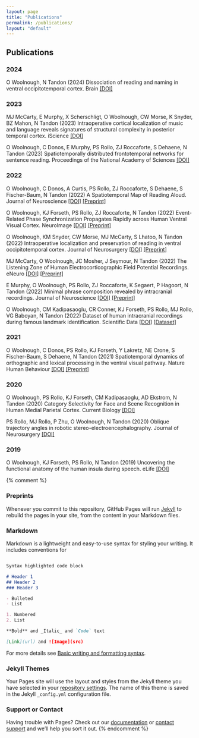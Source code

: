 ```yaml
---
layout: page
title: "Publications"
permalink: /publications/
layout: "default"
---
```

## Publications

### 2024

O Woolnough, N Tandon (2024) Dissociation of reading and naming in ventral occipitotemporal cortex. Brain [[DOI]](https://doi.org/10.1093/brain/awae027)

### 2023

MJ McCarty, E Murphy, X Scherschligt, O Woolnough, CW Morse, K Snyder, BZ Mahon, N Tandon (2023) Intraoperative cortical localization of music and language reveals signatures of structural complexity in posterior temporal cortex. iScience [[DOI]](https://doi.org/10.1016/j.isci.2023.107223)

O Woolnough, C Donos, E Murphy, PS Rollo, ZJ Roccaforte, S Dehaene, N Tandon (2023) Spatiotemporally distributed frontotemporal networks for sentence reading. Proceedings of the National Academy of Sciences [[DOI]](https://doi.org/10.1073/pnas.2300252120)

### 2022
O Woolnough, C Donos, A Curtis, PS Rollo, ZJ Roccaforte, S Dehaene, S Fischer-Baum, N Tandon (2022) A Spatiotemporal Map of Reading Aloud. Journal of Neuroscience [[DOI]](https://doi.org/10.1523/JNEUROSCI.2324-21.2022) [[Preprint]](https://doi.org/10.1101/2021.05.23.445307)

O Woolnough, KJ Forseth, PS Rollo, ZJ Roccaforte, N Tandon (2022) Event-Related Phase Synchronization Propagates Rapidly across Human Ventral Visual Cortex. NeuroImage [[DOI]](https://doi.org/10.1016/j.neuroimage.2022.119262) [[Preprint]](https://doi.org/10.1101/2021.08.02.454804)

O Woolnough, KM Snyder, CW Morse, MJ McCarty, S Lhatoo, N Tandon (2022) Intraoperative localization and preservation of reading in ventral occipitotemporal cortex. Journal of Neurosurgery [[DOI]](https://doi.org/10.3171/2022.2.JNS22170) [[Preprint]](https://doi.org/10.1101/2021.11.11.21266202)

MJ McCarty, O Woolnough, JC Mosher, J Seymour, N Tandon (2022) The Listening Zone of Human Electrocorticographic Field Potential Recordings. eNeuro [[DOI]](https://doi.org/10.1523/ENEURO.0492-21.2022) [[Preprint]](https://doi.org/10.1101/2021.10.22.465519)

E Murphy, O Woolnough, PS Rollo, ZJ Roccaforte, K Segaert, P Hagoort, N Tandon (2022) Minimal phrase composition revealed by intracranial recordings. Journal of Neuroscience [[DOI]](https://doi.org/10.1523/JNEUROSCI.1575-21.2022) [[Preprint]](https://doi.org/10.1101/2021.04.30.442171)

O Woolnough, CM Kadipasaoglu, CR Conner, KJ Forseth, PS Rollo, MJ Rollo, VG Baboyan, N Tandon (2022) Dataset of human intracranial recordings during famous landmark identification. Scientific Data [[DOI]](https://doi.org/10.1038/s41597-022-01125-8) [[Dataset]](https://doi.org/10.18120/vn47-d626)

### 2021
O Woolnough, C Donos, PS Rollo, KJ Forseth, Y Lakretz, NE Crone, S Fischer-Baum, S Dehaene, N Tandon (2021) Spatiotemporal dynamics of orthographic and lexical processing in the ventral visual pathway. Nature Human Behaviour [[DOI]](https://doi.org/10.1038/s41562-020-00982-w) [[Preprint]](https://doi.org/10.1101/2020.02.18.955039)

### 2020
O Woolnough, PS Rollo, KJ Forseth, CM Kadipasaoglu, AD Ekstrom, N Tandon (2020) Category Selectivity for Face and Scene Recognition in Human Medial Parietal Cortex. Current Biology [[DOI]](https://doi.org/10.1016/j.cub.2020.05.018)

PS Rollo, MJ Rollo, P Zhu, O Woolnough, N Tandon (2020) Oblique trajectory angles in robotic stereo-electroencephalography. Journal of Neurosurgery [[DOI]](https://doi.org/10.3171/2020.5.JNS20975)

### 2019
O Woolnough, KJ Forseth, PS Rollo, N Tandon (2019) Uncovering the functional anatomy of the human insula during speech. eLife [[DOI]](https://doi.org/10.7554/eLife.53086)




{% comment %}

### Preprints


Whenever you commit to this repository, GitHub Pages will run [Jekyll](https://jekyllrb.com/) to rebuild the pages in your site, from the content in your Markdown files.

### Markdown

Markdown is a lightweight and easy-to-use syntax for styling your writing. It includes conventions for

```markdown

Syntax highlighted code block

# Header 1
## Header 2
### Header 3

- Bulleted
- List

1. Numbered
2. List

**Bold** and _Italic_ and `Code` text

[Link](url) and ![Image](src)
```

For more details see [Basic writing and formatting syntax](https://docs.github.com/en/github/writing-on-github/getting-started-with-writing-and-formatting-on-github/basic-writing-and-formatting-syntax).

### Jekyll Themes

Your Pages site will use the layout and styles from the Jekyll theme you have selected in your [repository settings](https://github.com/owoolnough/owoolnough.github.io/settings/pages). The name of this theme is saved in the Jekyll `_config.yml` configuration file.

### Support or Contact

Having trouble with Pages? Check out our [documentation](https://docs.github.com/categories/github-pages-basics/) or [contact support](https://support.github.com/contact) and we’ll help you sort it out.
{% endcomment %}
